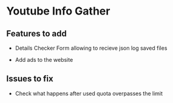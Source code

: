 # Youtube Info Gather

## Features to add

-   Details Checker Form allowing to recieve json log saved files

-   Add ads to the website

## Issues to fix

-   Check what happens after used quota overpasses the limit
